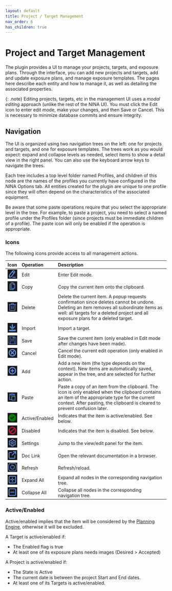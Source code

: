 ```yaml
---
layout: default
title: Project / Target Management
nav_order: 6
has_children: true
---
```


# Project and Target Management

The plugin provides a UI to manage your projects, targets, and exposure plans.  Through the interface, you can add new projects and targets, add and update exposure plans, and manage exposure templates.  The pages here describe each entity and how to manage it, as well as detailing the associated properties.

{: .note}
Editing projects, targets, etc in the management UI uses a _modal editing_ approach (unlike the rest of the NINA UI).  You must click the Edit icon to enter edit mode, make your changes, and then Save or Cancel.  This is necessary to minimize database commits and ensure integrity.

## Navigation

The UI is organized using two navigation trees on the left: one for projects and targets, and one for exposure templates.  The trees work as you would expect: expand and collapse levels as needed, select items to show a detail view in the right panel.  You can also use the keyboard arrow keys to navigate the trees.

Each tree includes a top level folder named Profiles, and children of this node are the names of the profiles you currently have configured in the NINA Options tab.  All entities created for the plugin are unique to one profile since they will often depend on the characteristics of the associated equipment.

Be aware that some paste operations require that you select the appropriate level in the tree.  For example, to paste a project, you need to select a named profile under the Profiles folder (since projects must be immediate children of a profile).  The paste icon will only be enabled if the operation is appropriate.


### Icons
The following icons provide access to all management actions.

|Icon|Operation|Description|
|:--|:--|:--|
|![](../assets/images/edit-icon.png)|Edit|Enter Edit mode.|
|![](../assets/images/copy-icon.png)|Copy|Copy the current item onto the clipboard.|
|![](../assets/images/delete-icon.png)|Delete|Delete the current item.  A popup requests confirmation since deletes cannot be undone.  Deleting an item removes all subordinate items as well: all targets for a deleted project and all exposure plans for a deleted target.|
|![](../assets/images/import-icon.png)|Import|Import a target.|
|![](../assets/images/save-icon.png)|Save|Save the current item (only enabled in Edit mode after changes have been made).|
|![](../assets/images/cancel-icon.png)|Cancel|Cancel the current edit operation (only enabled in Edit mode).|
|![](../assets/images/add-icon.png)|Add|Add a new item (the type depends on the context).  New items are automatically saved, appear in the tree, and are selected for further action.|
|![](../assets/images/paste-icon.png)|Paste|Paste a copy of an item from the clipboard.  The icon is only enabled when the clipboard contains an item of the appropriate type for the current context.  After pasting, the clipboard is cleared to prevent confusion later.|
|![](../assets/images/checkmark-icon.png)|Active/Enabled|Indicates that the item is active/enabled.  See below.|
|![](../assets/images/disabled-icon.png)|Disabled|Indicates that the item is disabled.  See below.|
|![](../assets/images/settings-icon.png)|Settings|Jump to the view/edit panel for the item.|
|![](../assets/images/external-link-icon.png)|Doc Link|Open the relevant documentation in a browser.|
|![](../assets/images/refresh-icon.png)|Refresh|Refresh/reload.|
|![](../assets/images/expand-all-icon.png)|Expand All|Expand all nodes in the corresponding navigation tree.|
|![](../assets/images/collapse-all-icon.png)|Collapse All|Collapse all nodes in the corresponding navigation tree.|

### Active/Enabled

Active/enabled implies that the item will be considered by the [Planning Engine](../concepts.html#planning-engine), otherwise it will be excluded.

A Target is active/enabled if:
* The Enabled flag is true
* At least one of its exposure plans needs images (Desired > Accepted)

A Project is active/enabled if:
* The State is Active
* The current date is between the project Start and End dates.
* At least one of its Targets is active/enabled.
